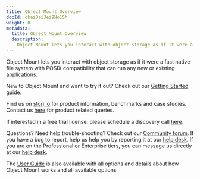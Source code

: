 ```yaml
---
title: Object Mount Overview
docId: okai0aiJei9No1Sh
weight: 0
metadata:
  title: Object Mount Overview
  description:
    Object Mount lets you interact with object storage as if it were a fast native file system with POSIX compatibility that can run any new or existing applications.
---
```


Object Mount lets you interact with object storage as if it were a fast native file system with POSIX compatibility that can run any new or existing applications.

New to Object Mount and want to try it out? Check out our [Getting Started](object-mount/getting-started/intro) guide.

Find us on [storj.io](https://storj.io) for product information, benchmarks and case studies. Contact us [here](https://www.storj.io/fuse-filesystem) for product related queries.

If interested in a free trial license, please schedule a discovery call [here](https://meetings.hubspot.com/tom1581/storj-object-mount-discovery-meeting?uuid=7d69a8eb-87d2-4971-aef9-9ea2b1073e7a).

Questions? Need help trouble-shooting? Check out our [Community forum](https://forum.storj.io/). If you have a bug to report, help us help you by reporting it at our [help desk](https://supportdcs.storj.io/hc/en-us/requests/new). 
If you are on the Professional or Enterprise tiers, you can message us directly at our [help desk](https://supportdcs.storj.io/hc/en-us/requests/new).

The [User Guide](./object-mount/user-guides) is also available with all options and details about how Object Mount works and all available options.